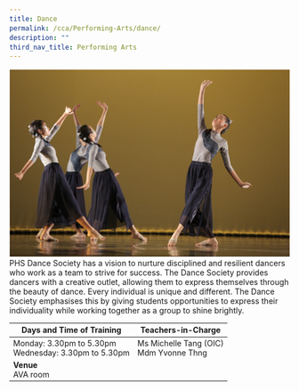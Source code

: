 ```yaml
---
title: Dance
permalink: /cca/Performing-Arts/dance/
description: ""
third_nav_title: Performing Arts
---
```

![](/images/moderndance.png)
PHS Dance Society has a vision to nurture disciplined and resilient dancers who work as a team to strive for success. The Dance Society provides dancers with a creative outlet, allowing them to express themselves through the beauty of dance. Every individual is unique and different. The Dance Society emphasises this by giving students opportunities to express their individuality while working together as a group to shine brightly.

|Days and Time of Training|**Teachers-in-Charge** | 
| -------- | -------- | 
|Monday: 3.30pm to 5.30pm<br>Wednesday: 3.30pm to 5.30pm|Ms Michelle Tang (OIC)<br>Mdm Yvonne Thng
|**Venue** <br>AVA room||